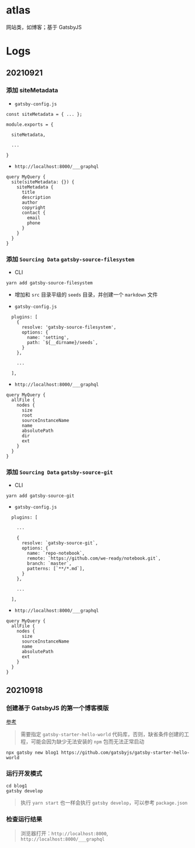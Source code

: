 # atlas
网站类，如博客；基于 GatsbyJS

# Logs

## 20210921

### 添加 siteMetadata

- `gatsby-config.js`

```
const siteMetadata = { ... };

module.exports = {
  
  siteMetadata,
 
  ...

}
```

- `http://localhost:8000/___graphql`

```
query MyQuery {
  site(siteMetadata: {}) {
    siteMetadata {
      title
      description
      author
      copyright
      contact {
        email
        phone
      }
    }
  }
}
```

### 添加 `Sourcing Data` `gatsby-source-filesystem`

- CLI

```
yarn add gatsby-source-filesystem
```

- 增加和 `src` 目录平级的 `seeds` 目录，并创建一个 `markdown` 文件

- `gatsby-config.js`

```
  plugins: [
    {
      resolve: 'gatsby-source-filesystem',
      options: {
        name: 'setting',
        path: `${__dirname}/seeds`,
      }
    },

    ...

  ],

```

- `http://localhost:8000/___graphql`

```
query MyQuery {
  allFile {
    nodes {
      size
      root
      sourceInstanceName
      name
      absolutePath
      dir
      ext
    }
  }
}
```

### 添加 `Sourcing Data` `gatsby-source-git`

- CLI

```
yarn add gatsby-source-git
```

- `gatsby-config.js`

```
  plugins: [
    
    ...

    {
      resolve: `gatsby-source-git`,
      options: {
        name: `repo-notebook`,
        remote: `https://github.com/we-ready/notebook.git`,
        branch: `master`,
        patterns: [`**/*.md`],
      }
    },

    ...

  ],

```

- `http://localhost:8000/___graphql`

```
query MyQuery {
  allFile {
    nodes {
      size
      sourceInstanceName
      name
      absolutePath
      ext
    }
  }
}
```

## 20210918

### 创建基于 GatsbyJS 的第一个博客模版

[参考](https://www.gatsbyjs.cn/docs/quick-start)

> 需要指定 `gatsby-starter-hello-world` 代码库，否则，缺省条件创建的工程，可能会因为缺少无法安装的 `npm` 包而无法正常启动

```
npx gatsby new blog1 https://github.com/gatsbyjs/gatsby-starter-hello-world
```

### 运行开发模式

```
cd blog1
gatsby develop
```

> 执行 `yarn start` 也一样会执行 `gatsby develop`，可以参考 `package.json`

### 检查运行结果

> 浏览器打开：`http://localhost:8000`, `http://localhost:8000/___graphql`
